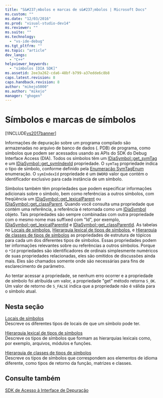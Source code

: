 ```yaml
---
title: "S&#237;mbolos e marcas de s&#237;mbolos | Microsoft Docs"
ms.custom: ""
ms.date: "12/03/2016"
ms.prod: "visual-studio-dev14"
ms.reviewer: ""
ms.suite: ""
ms.technology: 
  - "vs-ide-debug"
ms.tgt_pltfrm: ""
ms.topic: "article"
dev_langs: 
  - "C++"
helpviewer_keywords: 
  - "símbolos [DIA SDK]"
ms.assetid: 2ee3a262-cda6-48bf-b799-a37edde6c8b8
caps.latest.revision: 8
caps.handback.revision: 8
author: "mikejo5000"
ms.author: "mikejo"
manager: "ghogen"
---
```

# S&#237;mbolos e marcas de s&#237;mbolos
[!INCLUDE[vs2017banner](../../code-quality/includes/vs2017banner.md)]

Informações de depuração sobre um programa compilado são armazenadas no arquivo de banco de dados \(. PDB\) de programa, como símbolos que podem ser acessados usando as APIs do SDK do Debug Interface Access \(DIA\).  Todos os símbolos têm um [IDiaSymbol::get\_symTag](../Topic/IDiaSymbol::get_symTag.md) e um [IDiaSymbol::get\_symIndexId](../../debugger/debug-interface-access/idiasymbol-get-symindexid.md) propriedade.  O `symTag` propriedade indica o tipo de símbolo, conforme definido pela [Enumeração SymTagEnum](../../debugger/debug-interface-access/symtagenum.md) enumeração.  O `symIndexId` propriedade é um `DWORD` valor que contém o identificador exclusivo para cada instância de um símbolo.  
  
 Símbolos também têm propriedades que podem especificar informações adicionais sobre o símbolo, bem como referências a outros símbolos, com freqüência um [IDiaSymbol::get\_lexicalParent](../../debugger/debug-interface-access/idiasymbol-get-lexicalparent.md) ou [IDiaSymbol::get\_classParent](../Topic/IDiaSymbol::get_classParent.md).  Quando você consulta uma propriedade que contém uma referência, a referência é retornada como um [IDiaSymbol](../../debugger/debug-interface-access/idiasymbol.md) objeto.  Tais propriedades são sempre combinadas com outra propriedade com o mesmo nome mas suffixed com "Id", por exemplo, [IDiaSymbol::get\_lexicalParentId](../../debugger/debug-interface-access/idiasymbol-get-lexicalparentid.md) e [IDiaSymbol::get\_classParentId](../Topic/IDiaSymbol::get_classParentId.md).  As tabelas no [Locais de símbolos](../../debugger/debug-interface-access/symbol-locations.md), [Hierarquia lexical de tipos de símbolos](../../debugger/debug-interface-access/lexical-hierarchy-of-symbol-types.md), e [Hierarquia de classes de tipos de símbolos](../../debugger/debug-interface-access/class-hierarchy-of-symbol-types.md) as propriedades de estrutura de tópicos para cada um dos diferentes tipos de símbolos.  Essas propriedades podem ter informações relevantes sobre ou referências a outros símbolos.  Porque o `*Id` propriedades são identificadores de ordinais simplesmente numéricos de suas propriedades relacionadas, eles são omitidos de discussões ainda mais.  Eles são chamados somente onde são necessárias para fins de esclarecimento de parâmetro.  
  
 Ao tentar acessar a propriedade, se nenhum erro ocorrer e a propriedade de símbolo foi atribuída um valor, a propriedade "get" método retorna `S_OK`.  Um valor de retorno de `S_FALSE` indica que a propriedade não é válida para o símbolo atual.  
  
## Nesta seção  
 [Locais de símbolos](../../debugger/debug-interface-access/symbol-locations.md)  
 Descreve os diferentes tipos de locais de que um símbolo pode ter.  
  
 [Hierarquia lexical de tipos de símbolos](../../debugger/debug-interface-access/lexical-hierarchy-of-symbol-types.md)  
 Descreve os tipos de símbolos que formam as hierarquias lexicais como, por exemplo, arquivos, módulos e funções.  
  
 [Hierarquia de classes de tipos de símbolos](../../debugger/debug-interface-access/class-hierarchy-of-symbol-types.md)  
 Descreve os tipos de símbolos que correspondem aos elementos de idioma diferente, como tipos de retorno da função, matrizes e classes.  
  
## Consulte também  
 [SDK de Acesso à Interface de Depuração](../../debugger/debug-interface-access/debug-interface-access-sdk.md)
